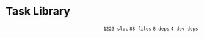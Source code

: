 # Task Library

<p align="right"><code>1223 sloc</code>&nbsp;<code>88 files</code>&nbsp;<code>8 deps</code>&nbsp;<code>4 dev deps</code></p>



<br />

<!-- START doctoc -->
<!-- END doctoc -->

